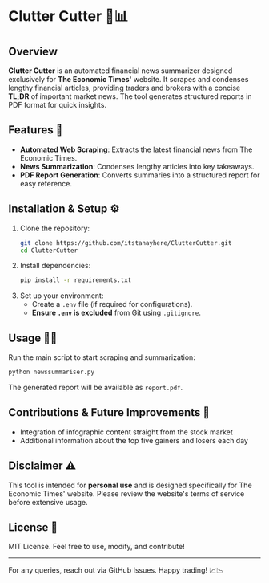 # Clutter Cutter 📰📊

## Overview
**Clutter Cutter** is an automated financial news summarizer designed exclusively for **The Economic Times'** website. It scrapes and condenses lengthy financial articles, providing traders and brokers with a concise **TL;DR** of important market news. The tool generates structured reports in PDF format for quick insights.

## Features 🚀
- **Automated Web Scraping**: Extracts the latest financial news from The Economic Times.
- **News Summarization**: Condenses lengthy articles into key takeaways.
- **PDF Report Generation**: Converts summaries into a structured report for easy reference.

## Installation & Setup ⚙️
1. Clone the repository:
   ```sh
   git clone https://github.com/itstanayhere/ClutterCutter.git
   cd ClutterCutter
   ```
2. Install dependencies:
   ```sh
   pip install -r requirements.txt
   ```
3. Set up your environment:
   - Create a `.env` file (if required for configurations).
   - **Ensure `.env` is excluded** from Git using `.gitignore`.

## Usage 🏃‍♂️
Run the main script to start scraping and summarization:
```sh
python newssummariser.py
```
The generated report will be available as `report.pdf`.

## Contributions & Future Improvements 🚧
- Integration of infographic content straight from the stock market
- Additional information about the top five gainers and losers each day

## Disclaimer ⚠️
This tool is intended for **personal use** and is designed specifically for The Economic Times' website. Please review the website's terms of service before extensive usage.

## License 📜
MIT License. Feel free to use, modify, and contribute!

---
For any queries, reach out via GitHub Issues. Happy trading! 📈📉
